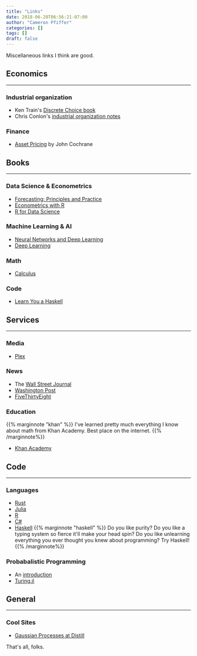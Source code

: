 ```yaml
---
title: "Links"
date: 2018-06-20T06:56:21-07:00
author: "Cameron Pfiffer"
categories: []
tags: []
draft: false
---
```

Miscellaneous links I think are good.

## Economics
---
### Industrial organization
* Ken Train's [Discrete Choice book](https://eml.berkeley.edu/books/choice2.html)
* Chris Conlon's [industrial organization notes](https://chrisconlon.github.io/gradio.html)

### Finance
* [Asset Pricing](https://www.johnhcochrane.com/research-all/asset-pricing) by John Cochrane

## Books
---
### Data Science & Econometrics
* [Forecasting: Principles and Practice](https://otexts.org/fpp2/)
* [Econometrics with R](https://www.econometrics-with-r.org/)
* [R for Data Science](http://r4ds.had.co.nz/)

### Machine Learning & AI
* [Neural Networks and Deep Learning](http://neuralnetworksanddeeplearning.com/)
* [Deep Learning](http://www.deeplearningbook.org/)

### Math
* [Calculus](http://www.stewartcalculus.com/media/16_home.php)

### Code
* [Learn You a Haskell](http://learnyouahaskell.com/)


## Services
---
### Media
* [Plex](https://www.plex.tv/)

### News
* The [Wall Street Journal](https://www.wsj.com/)
* [Washington Post](https://www.washingtonpost.com/)
* [FiveThirtyEight](http://fivethirtyeight.com/)

### Education
{{% marginnote "khan" %}} I've learned pretty much everything I know about math from Khan Academy. Best place on the internet. {{% /marginnote%}}

* [Khan Academy](https://www.khanacademy.org/)

## Code
---
### Languages
* [Rust](https://www.rust-lang.org/)
* [Julia](https://julialang.org/)
* [R](https://www.r-project.org/)
* [C#](https://docs.microsoft.com/en-us/dotnet/csharp/)
* [Haskell](https://www.haskell.org/) {{% marginnote "haskell" %}} Do you like purity? Do you like a typing system so fierce it'll make your head spin? Do you like unlearning everything you ever thought you knew about programming? Try Haskell! {{% /marginnote%}}

### Probabalistic Programming
* An [introduction](https://www.cs.cornell.edu/courses/cs4110/2016fa/lectures/lecture33.html)
* [Turing.jl](https://github.com/TuringLang/Turing.jl)

## General
---
### Cool Sites
* [Gaussian Processes at Distill](https://distill.pub/2019/visual-exploration-gaussian-processes/)

That's all, folks.
